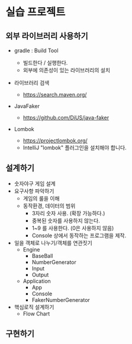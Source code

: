 # 실습 프로젝트

## 외부 라이브러리 사용하기

- gradle : Build Tool
  - 빌드한다 / 실행한다.
  - 외부에 의존성이 있는 라이브러리의 설치

- 라이브러리 검색
  - https://search.maven.org/

- JavaFaker
  - https://github.com/DiUS/java-faker

- Lombok
  - https://projectlombok.org/
  - IntelliJ "lombok" 플러그인을 설치해야 합니다.

## 설계하기

- 숫자야구 게임 설계
- 요구사항 파악하기
  - 게임의 룰을 이해
  - 동작환경, 데이터의 범위
    - 3자리 숫자 사용. (확장 가능하다.)
    - 중복된 숫자를 사용하지 않는다.
    - 1~9 를 사용한다. (0은 사용하지 않음)
    - Console 상에서 동작하는 프로그램을 제작.
- 일을 객체로 나누기/객체를 연관짓기
  - Engine
    - BaseBall
    - NumberGenerator
    - Input
    - Output 
  - Application
    - App
    - Console
    - FakerNumberGenerator
- 핵심로직 설계하기
  - Flow Chart

## 구현하기